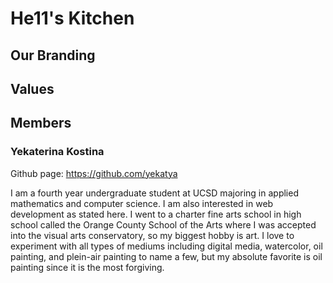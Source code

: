 # **He11's Kitchen** #

## **Our Branding** ##

## **Values** ##

## **Members** ##

### **Yekaterina Kostina** ###

Github page: https://github.com/yekatya

I am a fourth year undergraduate student at UCSD majoring in applied mathematics and computer science. I am also interested in web development as stated here. I went to a charter fine arts school in high school called the Orange County School of the Arts where I was accepted into the visual arts conservatory, so my biggest hobby is art. I love to experiment with all types of mediums including digital media, watercolor, oil painting, and plein-air painting to name a few, but my absolute favorite is oil painting since it is the most forgiving.
